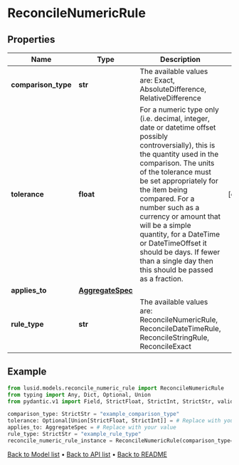 # ReconcileNumericRule

## Properties
Name | Type | Description | Notes
------------ | ------------- | ------------- | -------------
**comparison_type** | **str** | The available values are: Exact, AbsoluteDifference, RelativeDifference | 
**tolerance** | **float** | For a numeric type only (i.e. decimal, integer, date or datetime offset possibly controversially), this is the quantity used in the comparison. The units of the tolerance must be set appropriately for the item being compared. For a number such as a currency or amount that will be a simple quantity, for a DateTime or DateTimeOffset it should be days. If fewer than a single day then this should be passed as a fraction. | [optional] 
**applies_to** | [**AggregateSpec**](AggregateSpec.md) |  | 
**rule_type** | **str** | The available values are: ReconcileNumericRule, ReconcileDateTimeRule, ReconcileStringRule, ReconcileExact | 
## Example

```python
from lusid.models.reconcile_numeric_rule import ReconcileNumericRule
from typing import Any, Dict, Optional, Union
from pydantic.v1 import Field, StrictFloat, StrictInt, StrictStr, validator

comparison_type: StrictStr = "example_comparison_type"
tolerance: Optional[Union[StrictFloat, StrictInt]] = # Replace with your value
applies_to: AggregateSpec = # Replace with your value
rule_type: StrictStr = "example_rule_type"
reconcile_numeric_rule_instance = ReconcileNumericRule(comparison_type=comparison_type, tolerance=tolerance, applies_to=applies_to, rule_type=rule_type)

```

[Back to Model list](../README.md#documentation-for-models) &#8226; [Back to API list](../README.md#documentation-for-api-endpoints) &#8226; [Back to README](../README.md)

